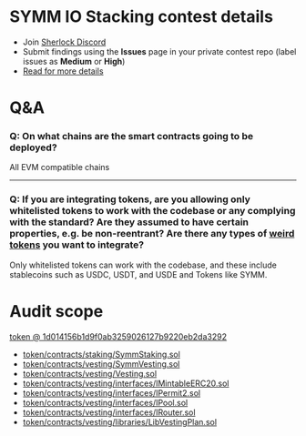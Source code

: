 # SYMM IO Stacking contest details

- Join [Sherlock Discord](https://discord.gg/MABEWyASkp)
- Submit findings using the **Issues** page in your private contest repo (label issues as **Medium** or **High**)
- [Read for more details](https://docs.sherlock.xyz/audits/watsons)

# Q&A

### Q: On what chains are the smart contracts going to be deployed?
All EVM compatible chains
___

### Q: If you are integrating tokens, are you allowing only whitelisted tokens to work with the codebase or any complying with the standard? Are they assumed to have certain properties, e.g. be non-reentrant? Are there any types of [weird tokens](https://github.com/d-xo/weird-erc20) you want to integrate?
Only whitelisted tokens can work with the codebase, and these include stablecoins such as USDC, USDT, and USDE and Tokens like SYMM.


# Audit scope

[token @ 1d014156b1d9f0ab3259026127b9220eb2da3292](https://github.com/SYMM-IO/token/tree/1d014156b1d9f0ab3259026127b9220eb2da3292)
- [token/contracts/staking/SymmStaking.sol](token/contracts/staking/SymmStaking.sol)
- [token/contracts/vesting/SymmVesting.sol](token/contracts/vesting/SymmVesting.sol)
- [token/contracts/vesting/Vesting.sol](token/contracts/vesting/Vesting.sol)
- [token/contracts/vesting/interfaces/IMintableERC20.sol](token/contracts/vesting/interfaces/IMintableERC20.sol)
- [token/contracts/vesting/interfaces/IPermit2.sol](token/contracts/vesting/interfaces/IPermit2.sol)
- [token/contracts/vesting/interfaces/IPool.sol](token/contracts/vesting/interfaces/IPool.sol)
- [token/contracts/vesting/interfaces/IRouter.sol](token/contracts/vesting/interfaces/IRouter.sol)
- [token/contracts/vesting/libraries/LibVestingPlan.sol](token/contracts/vesting/libraries/LibVestingPlan.sol)


